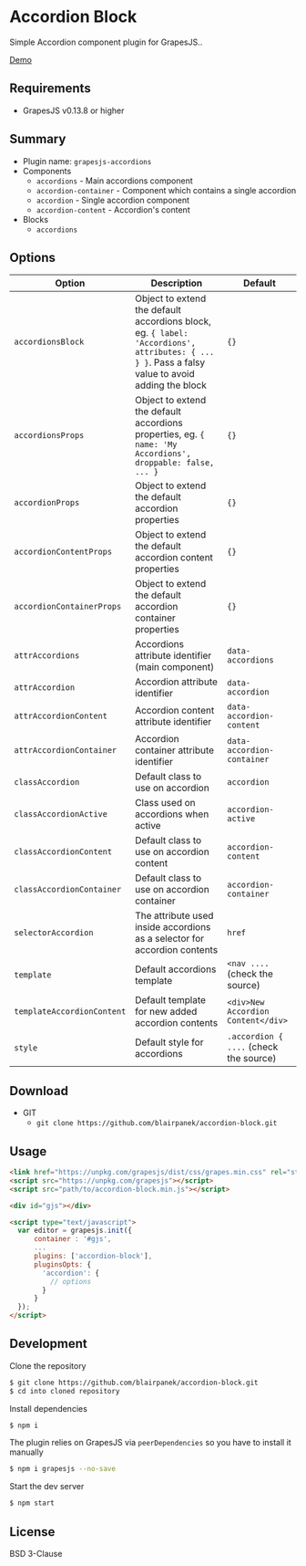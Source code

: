 # Accordion Block

Simple Accordion component plugin for GrapesJS..


[Demo](http://grapesjs.com/demo.html)


## Requirements
* GrapesJS v0.13.8 or higher


## Summary

* Plugin name: `grapesjs-accordions`
* Components
  * `accordions` - Main accordions component
  * `accordion-container` - Component which contains a single accordion
  * `accordion` - Single accordion component
  * `accordion-content` - Accordion's content
* Blocks
  * `accordions`





## Options

|Option|Description|Default|
|-|-|-
| `accordionsBlock` | Object to extend the default accordions block, eg. `{ label: 'Accordions', attributes: { ... } }`. Pass a falsy value to avoid adding the block| `{}` |
| `accordionsProps` | Object to extend the default accordions properties, eg. `{ name: 'My Accordions', droppable: false, ... }` | `{}` |
| `accordionProps` | Object to extend the default accordion properties | `{}` |
| `accordionContentProps` | Object to extend the default accordion content properties | `{}` |
| `accordionContainerProps` | Object to extend the default accordion container properties | `{}` |
| `attrAccordions` | Accordions attribute identifier (main component) | `data-accordions` |
| `attrAccordion` | Accordion attribute identifier | `data-accordion` |
| `attrAccordionContent` | Accordion content attribute identifier | `data-accordion-content` |
| `attrAccordionContainer` | Accordion container attribute identifier | `data-accordion-container` |
| `classAccordion` | Default class to use on accordion | `accordion` |
| `classAccordionActive` | Class used on accordions when active | `accordion-active` |
| `classAccordionContent` | Default class to use on accordion content | `accordion-content` |
| `classAccordionContainer` | Default class to use on accordion container | `accordion-container` |
| `selectorAccordion` | The attribute used inside accordions as a selector for accordion contents | `href` |
| `template` | Default accordions template | `<nav ....` (check the source) |
| `templateAccordionContent` | Default template for new added accordion contents | `<div>New Accordion Content</div>` |
| `style` | Default style for accordions | `.accordion { ....` (check the source) |



## Download

* GIT
  * `git clone https://github.com/blairpanek/accordion-block.git`





## Usage

```html
<link href="https://unpkg.com/grapesjs/dist/css/grapes.min.css" rel="stylesheet"/>
<script src="https://unpkg.com/grapesjs"></script>
<script src="path/to/accordion-block.min.js"></script>

<div id="gjs"></div>

<script type="text/javascript">
  var editor = grapesjs.init({
      container : '#gjs',
      ...
      plugins: ['accordion-block'],
      pluginsOpts: {
        'accordion': {
          // options
        }
      }
  });
</script>
```





## Development

Clone the repository

```sh
$ git clone https://github.com/blairpanek/accordion-block.git
$ cd into cloned repository
```

Install dependencies

```sh
$ npm i
```

The plugin relies on GrapesJS via `peerDependencies` so you have to install it manually

```sh
$ npm i grapesjs --no-save
```

Start the dev server

```sh
$ npm start
```





## License

BSD 3-Clause
